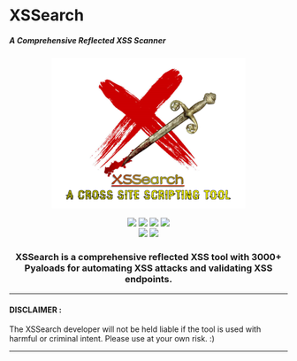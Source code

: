 # XSSearch
##### _A Comprehensive Reflected XSS Scanner_
<p align="center">
  <img  width="350" src="Images/Banner.PNG" />
</p>

<p align="center">
<img src=https://img.shields.io/badge/Made%20with-Python-blue>
<img src=https://img.shields.io/badge/Python-3.7-green>
<img src=https://img.shields.io/badge/Version-1.0-yellowgreen>
<img src=https://img.shields.io/badge/OS-Linux-yellow> <br>
<img src=https://img.shields.io/badge/Framework-Selenium-brightgreen>
<img src=https://img.shields.io/badge/WebDriver-ChromeDriver-blue>
</p>
<p align="center">
    <h3 align="center"> XSSearch is a comprehensive reflected XSS tool with 3000+ Pyaloads for automating XSS attacks and validating XSS endpoints.  </h3>
</p>

***
#### DISCLAIMER :

The XSSearch developer will not be held liable if the tool is used with harmful or criminal intent. Please use at your own risk. :)

*** 

